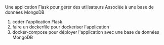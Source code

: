 Une application Flask pour gérer des utilisateurs
Associée à une base de données MongoDB

1. coder l'application Flask
2. faire un dockerfile pour dockeriser l'application
3. docker-compose pour déployer l'application avec une base de données MongoDB
